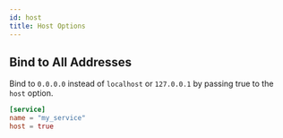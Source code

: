```yaml
---
id: host
title: Host Options
---
```


## Bind to All Addresses

Bind to `0.0.0.0` instead of `localhost` or `127.0.0.1` by passing true to the `host` option.

```toml
[service]
name = "my_service"
host = true
```
